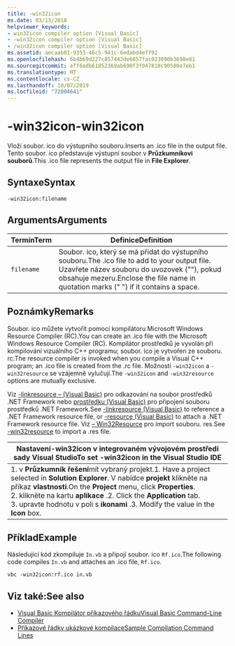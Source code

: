 ```yaml
---
title: -win32icon
ms.date: 03/13/2018
helpviewer_keywords:
- win32icon compiler option [Visual Basic]
- -win32icon compiler option [Visual Basic]
- /win32icon compiler option [Visual Basic]
ms.assetid: aecaab01-9353-46c5-941c-6edabd4eff92
ms.openlocfilehash: 6b4b69d227c857442de6857fac023090b3698e81
ms.sourcegitcommit: eff6adb61852369ab690f3f047818c90580e7eb1
ms.translationtype: MT
ms.contentlocale: cs-CZ
ms.lasthandoff: 10/07/2019
ms.locfileid: "72004641"
---
```

# <a name="-win32icon"></a><span data-ttu-id="38ce5-102">-win32icon</span><span class="sxs-lookup"><span data-stu-id="38ce5-102">-win32icon</span></span>
<span data-ttu-id="38ce5-103">Vloží soubor. ico do výstupního souboru.</span><span class="sxs-lookup"><span data-stu-id="38ce5-103">Inserts an .ico file in the output file.</span></span> <span data-ttu-id="38ce5-104">Tento soubor. ico představuje výstupní soubor v **Průzkumníkovi souborů**.</span><span class="sxs-lookup"><span data-stu-id="38ce5-104">This .ico file represents the output file in **File Explorer**.</span></span>  
  
## <a name="syntax"></a><span data-ttu-id="38ce5-105">Syntaxe</span><span class="sxs-lookup"><span data-stu-id="38ce5-105">Syntax</span></span>  
  
```console  
-win32icon:filename  
```  
  
## <a name="arguments"></a><span data-ttu-id="38ce5-106">Arguments</span><span class="sxs-lookup"><span data-stu-id="38ce5-106">Arguments</span></span>  
  
|<span data-ttu-id="38ce5-107">Termín</span><span class="sxs-lookup"><span data-stu-id="38ce5-107">Term</span></span>|<span data-ttu-id="38ce5-108">Definice</span><span class="sxs-lookup"><span data-stu-id="38ce5-108">Definition</span></span>|  
|---|---|  
|`filename`|<span data-ttu-id="38ce5-109">Soubor. ico, který se má přidat do výstupního souboru.</span><span class="sxs-lookup"><span data-stu-id="38ce5-109">The .ico file to add to your output file.</span></span> <span data-ttu-id="38ce5-110">Uzavřete název souboru do uvozovek (""), pokud obsahuje mezeru.</span><span class="sxs-lookup"><span data-stu-id="38ce5-110">Enclose the file name in quotation marks (" ") if it contains a space.</span></span>|  
  
## <a name="remarks"></a><span data-ttu-id="38ce5-111">Poznámky</span><span class="sxs-lookup"><span data-stu-id="38ce5-111">Remarks</span></span>  
 <span data-ttu-id="38ce5-112">Soubor. ico můžete vytvořit pomocí kompilátoru Microsoft Windows Resource Compiler (RC).</span><span class="sxs-lookup"><span data-stu-id="38ce5-112">You can create an .ico file with the Microsoft Windows Resource Compiler (RC).</span></span> <span data-ttu-id="38ce5-113">Kompilátor prostředků je vyvolán při kompilování vizuálního C++ programu; soubor. ico je vytvořen ze souboru. rc.</span><span class="sxs-lookup"><span data-stu-id="38ce5-113">The resource compiler is invoked when you compile a Visual C++ program; an .ico file is created from the .rc file.</span></span> <span data-ttu-id="38ce5-114">Možnosti `-win32icon` a `-win32resource` se vzájemně vylučují.</span><span class="sxs-lookup"><span data-stu-id="38ce5-114">The `-win32icon` and `-win32resource` options are mutually exclusive.</span></span>  
  
 <span data-ttu-id="38ce5-115">Viz [-linkresource – (Visual Basic)](../../../visual-basic/reference/command-line-compiler/linkresource.md) pro odkazování na soubor prostředků .NET Framework nebo [prostředku (Visual Basic)](../../../visual-basic/reference/command-line-compiler/resource.md) pro připojení souboru prostředků .NET Framework.</span><span class="sxs-lookup"><span data-stu-id="38ce5-115">See [-linkresource (Visual Basic)](../../../visual-basic/reference/command-line-compiler/linkresource.md) to reference a .NET Framework resource file, or [-resource (Visual Basic)](../../../visual-basic/reference/command-line-compiler/resource.md) to attach a .NET Framework resource file.</span></span> <span data-ttu-id="38ce5-116">Viz [– Win32Resource](../../../visual-basic/reference/command-line-compiler/win32resource.md) pro import souboru. res.</span><span class="sxs-lookup"><span data-stu-id="38ce5-116">See [-win32resource](../../../visual-basic/reference/command-line-compiler/win32resource.md) to import a .res file.</span></span>  
  
|<span data-ttu-id="38ce5-117">Nastavení-win32icon v integrovaném vývojovém prostředí sady Visual Studio</span><span class="sxs-lookup"><span data-stu-id="38ce5-117">To set -win32icon in the Visual Studio IDE</span></span>|  
|---|  
|<span data-ttu-id="38ce5-118">1. v **Průzkumník řešení**mít vybraný projekt.</span><span class="sxs-lookup"><span data-stu-id="38ce5-118">1.  Have a project selected in **Solution Explorer**.</span></span> <span data-ttu-id="38ce5-119">V nabídce **projekt** klikněte na příkaz **vlastnosti**.</span><span class="sxs-lookup"><span data-stu-id="38ce5-119">On the **Project** menu, click **Properties**.</span></span> <br /><span data-ttu-id="38ce5-120">2. klikněte na kartu **aplikace** .</span><span class="sxs-lookup"><span data-stu-id="38ce5-120">2.  Click the **Application** tab.</span></span><br /><span data-ttu-id="38ce5-121">3. upravte hodnotu v poli s **ikonami** .</span><span class="sxs-lookup"><span data-stu-id="38ce5-121">3.  Modify the value in the **Icon** box.</span></span>|  
  
## <a name="example"></a><span data-ttu-id="38ce5-122">Příklad</span><span class="sxs-lookup"><span data-stu-id="38ce5-122">Example</span></span>  
 <span data-ttu-id="38ce5-123">Následující kód zkompiluje `In.vb` a připojí soubor. ico `Rf.ico`.</span><span class="sxs-lookup"><span data-stu-id="38ce5-123">The following code compiles `In.vb` and attaches an .ico file, `Rf.ico`.</span></span>  
  
```console
vbc -win32icon:rf.ico in.vb  
```  
  
## <a name="see-also"></a><span data-ttu-id="38ce5-124">Viz také:</span><span class="sxs-lookup"><span data-stu-id="38ce5-124">See also</span></span>

- [<span data-ttu-id="38ce5-125">Visual Basic Kompilátor příkazového řádku</span><span class="sxs-lookup"><span data-stu-id="38ce5-125">Visual Basic Command-Line Compiler</span></span>](../../../visual-basic/reference/command-line-compiler/index.md)
- [<span data-ttu-id="38ce5-126">Příkazové řádky ukázkové kompilace</span><span class="sxs-lookup"><span data-stu-id="38ce5-126">Sample Compilation Command Lines</span></span>](../../../visual-basic/reference/command-line-compiler/sample-compilation-command-lines.md)
